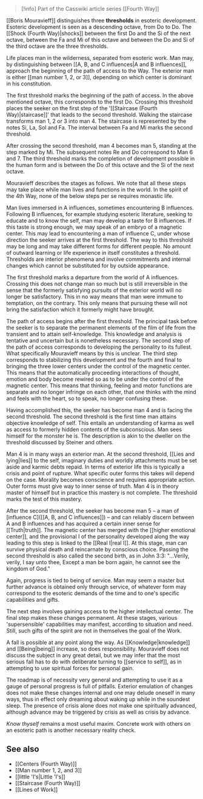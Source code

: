 
> [!info] Part of the Casswiki article series [[Fourth Way]]

[[Boris Mouravieff]] distinguishes three **thresholds** in esoteric development. Esoteric development is seen as a descending octave, from Do to Do. The [[Shock (Fourth Way)|shocks]] between the first Do and the Si of the next octave, between the Fa and Mi of this octave and between the Do and Si of the third octave are the three thresholds.

Life places man in the wilderness, separated from esoteric work. Man may, by distinguishing between [[A, B, and C influences|A and B influences]], approach the beginning of the path of access to the Way. The exterior man is either [[man number 1, 2, or 3]], depending on which center is dominant in his constitution.

The first threshold marks the beginning of the path of access. In the above mentioned octave, this corresponds to the first Do. Crossing this threshold places the seeker on the first step of the '[[Staircase (Fourth Way)|staircase]]' that leads to the second threshold. Walking the staircase transforms man 1, 2 or 3 into man 4. The staircase is represented by the notes Si, La, Sol and Fa. The interval between Fa and Mi marks the second threshold.

After crossing the second threshold, man 4 becomes man 5, standing at the step marked by Mi. The subsequent notes Re and Do correspond to Man 6 and 7. The third threshold marks the completion of development possible in the human form and is between the Do of this octave and the Si of the next octave.

Mouravieff describes the stages as follows. We note that all these steps may take place while man lives and functions in the world. In the spirit of the 4th Way, none of the below steps per se requires monastic life.

Man lives immersed in A influences, sometimes encountering B influences. Following B influences, for example studying esoteric literature, seeking to educate and to know the self, man may develop a taste for B influences. If this taste is strong enough, we may speak of an embryo of a magnetic center. This may lead to encountering a man of influence C, under whose direction the seeker arrives at the first threshold. The way to this threshold may be long and may take different forms for different people. No amount of outward learning or life experience in itself constitutes a threshold. Thresholds are interior phenomena and involve commitments and internal changes which cannot be substituted for by outside appearance.

The first threshold marks a departure from the world of A influences. Crossing this does not change man so much but is still irreversible in the sense that the formerly satisfying pursuits of the exterior world will no longer be satisfactory. This in no way means that man were immune to temptation, on the contrary. This only means that pursuing these will not bring the satisfaction which it formerly might have brought.

The path of access begins after the first threshold. The principal task before the seeker is to separate the permanent elements of the film of life from the transient and to attain self-knowledge. This knowledge and analysis is tentative and uncertain but is nonetheless necessary. The second step of the path of access corresponds to developing the personality to its fullest. What specifically Mouravieff means by this is unclear. The third step corresponds to stabilizing this development and the fourth and final to bringing the three lower centers under the control of the magnetic center. This means that the automatically proceeding interactions of thought, emotion and body become rewired so as to be under the control of the magnetic center. This means that thinking, feeling and motor functions are separate and no longer infringe on each other, that one thinks with the mind and feels with the heart, so to speak, no longer confusing these.

Having accomplished this, the seeker has become man 4 and is facing the second threshold. The second threshold is the first time man attains objective knowledge of self. This entails an understanding of karma as well as access to formerly hidden contents of the subconscious. Man sees himself for the monster he is. The description is akin to the dweller on the threshold discussed by Steiner and others.

Man 4 is in many ways an exterior man. At the second threshold, [[Lies and lying|lies]] to the self, imaginary duties and worldly attachments must be set aside and karmic debts repaid. In terms of exterior life this is typically a crisis and point of rupture. What specific outer forms this takes will depend on the case. Morality becomes conscience and requires appropriate action. Outer forms must give way to inner sense of truth. Man 4 is in theory master of himself but in practice this mastery is not complete. The threshold marks the test of this mastery.

After the second threshold, the seeker has become man 5 – a man of [influence C]([[A, B, and C influences]]) – and can reliably discern between A and B influences and has acquired a certain inner sense for [[Truth|truth]]. The magnetic center has merged with the [[higher emotional center]], and the provisional I of the personality developed along the way leading to this step is linked to the [[Real I|real I]]. At this stage, man can survive physical death and reincarnate by conscious choice. Passing the second threshold is also called the second birth, as in John 3:3: "…Verily, verily, I say unto thee, Except a man be born again, he cannot see the kingdom of God."

Again, progress is tied to being of service. Man may seem a master but further advance is obtained only through service, of whatever form may correspond to the esoteric demands of the time and to one's specific capabilities and gifts.

The next step involves gaining access to the higher intellectual center. The final step makes these changes permanent. At these stages, various 'supersensible' capabilities may manifest, according to situation and need. Still, such gifts of the spirit are not in themselves the goal of the Work.

A fall is possible at any point along the way. As [[Knowledge|knowledge]] and [[Being|being]] increase, so does responsibility. Mouravieff does not discuss the subject in any great detail, but we may infer that the most serious fall has to do with deliberate turning to [[service to self]], as in attempting to use spiritual forces for personal gain.

The roadmap is of necessity very general and attempting to use it as a gauge of personal progress is full of pitfalls. Exterior emulation of changes does not make these changes internal and one may delude oneself in many ways, thus in effect only dreaming about waking up while in the soundest sleep. The presence of crisis alone does not make one spiritually advanced, although advance may be triggered by crisis as well as crisis by advance.

_Know thyself_ remains a most useful maxim. Concrete work with others on an esoteric path is another necessary reality check.

See also
--------

*   [[Centers (Fourth Way)]]
*   [[Man number 1, 2, and 3]]
*   [[little 'I's|Little 'I's]]
*   [[Staircase (Fourth Way)]]
*   [[Lines of Work]]